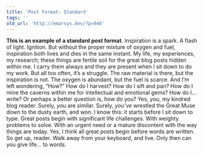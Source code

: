 ```yaml
---
title: 'Post Format: Standard'
tags: ''
old_url: 'http://emarsys.dev/?p=946'
---
```


**This is an example of a standard post format**. Inspiration is a spark. A flash of light. Ignition. But without the proper mixture of oxygen and fuel, inspiration both lives and dies in the same instant. My life, my experiences, my research; these things are fertile soil for the great blog posts hidden within me. I carry them always and they are present when I sit down to do my work. But all too often, it’s a struggle. The raw material is there, but the inspiration is not. The oxygen is abundant, but the fuel is scarce. And I’m left wondering, “How?” How do I harvest? How do I sift and pan? How do I mine the caverns within me for intellectual and emotional gems? How do I… write? Or perhaps a better question is, how do you? Yes, *you*, my kindred blog reader. Surely, *you* are similar. Surely, *you’ve* wrestled the Great Muse down to the dusty earth, and won. I know this: it starts before I sit down to type. Great posts begin with significant life challenges. With weighty problems to solve. With an urgent need or a mature discontent with the way things are today. Yes, I think all great posts begin before words are written. So get up, reader. Walk away from your keyboard, and live. Only then can you give life… to words.